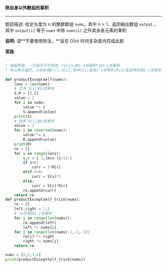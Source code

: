 #### 除自身以外数组的乘积

---

题目描述:  给定长度为 n 的整数数组 `nums`，其中 n > 1，返回输出数组 `output` ，其中 `output[i]` 等于 `nums` 中除 `nums[i]` 之外其余各元素的乘积

**说明:** 请**不要使用除法，**且在 O(*n*) 时间复杂度内完成此题

**思路**

```python
'''
* 由题意值，一次遍历不可完成，re[i]=前i-1项乘积*后n-i项乘积
* 所以两次遍历，分别存储S[i],R[i],其中S[i]是前i-1项乘积;R[i]是逆序的前i-1项乘积
'''
def productExceptSelf(nums):
    lens = len(nums)
    # 正序 S[i]前i项乘积
    S,R = [],[]
    value = 1
    for i in nums:
        value *= i 
        S.append(value)
    print(S)
    # 逆序 R[i]前i项乘积
    value = 1
    for i in reversed(nums):
        value *= i
        R.append(value)
    print(R)
    re = []
    for i in range(lens):
        s,r = i-1,lens-(i+1)-1
        if s<0:
            curr = 1*R[r]
        elif r<0:
            curr = S[s]*1
        else:
            curr = S[s]*R[r]
        re.append(curr)
    return re
def productExceptSelf_trick(nums):
    re = []
    left,right = 1,1
    # re存储前i-1项乘积
    for i in range(len(nums)):
        re.append(left)
        left *= nums[i]
    for j in range(len(nums)-1,-1,-1):
        re[j] *= right
        right *= nums[j]
    return re

nums = [2,2,3,4]
print(productExceptSelf_trick(nums))
```


